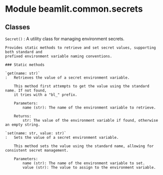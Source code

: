 Module beamlit.common.secrets
=============================

Classes
-------

`Secret()`
:   A utility class for managing environment secrets.
    
    Provides static methods to retrieve and set secret values, supporting both standard and
    prefixed environment variable naming conventions.

    ### Static methods

    `get(name: str)`
    :   Retrieves the value of a secret environment variable.
        
        This method first attempts to get the value using the standard name. If not found,
        it tries with a "bl_" prefix.
        
        Parameters:
            name (str): The name of the environment variable to retrieve.
        
        Returns:
            str: The value of the environment variable if found, otherwise an empty string.

    `set(name: str, value: str)`
    :   Sets the value of a secret environment variable.
        
        This method sets the value using the standard name, allowing for consistent secret management.
        
        Parameters:
            name (str): The name of the environment variable to set.
            value (str): The value to assign to the environment variable.